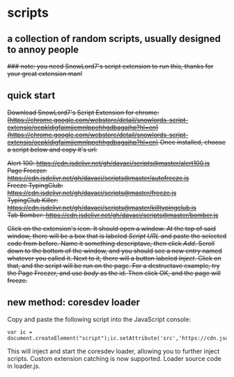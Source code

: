 # scripts
## a collection of random scripts, usually designed to annoy people
~~### note: you need SnowLord7's script extension to run this, thanks for your great extension man!~~

## quick start
~~Download SnowLord7's Script Extension for chrome:
[https://chrome.google.com/webstore/detail/snowlords-script-extensio/ocpkldjgfaimjjemnlppehhgdbagajhp?hl=en](https://chrome.google.com/webstore/detail/snowlords-script-extensio/ocpkldjgfaimjjemnlppehhgdbagajhp?hl=en)
Once installed, choose a script below and copy it's url:~~

~~Alert 100: https://cdn.jsdelivr.net/gh/davaci/scripts@master/alert100.js  
Page Freezer: https://cdn.jsdelivr.net/gh/davaci/scripts@master/autofreeze.js  
Freeze TypingClub: https://cdn.jsdelivr.net/gh/davaci/scripts@master/freeze.js  
TypingClub Killer: https://cdn.jsdelivr.net/gh/davaci/scripts@master/killtypingclub.js  
Tab Bomber: https://cdn.jsdelivr.net/gh/davaci/scripts@master/bomber.js~~

~~Click on the extension's icon. It should open a window. At the top of said window, there will be a box that is labeled *Script URL*
and paste the selected code from before. Name it something descriptave, then click *Add*.
Scroll down to the bottom of the window, and you should see a new entry named whatever you called it. Next to it, there will a button labeled
*Inject*. Click on that, and the script will be run on the page. For a destructave example, try the Page Freezer, and use *body*
as the id. Then click OK,
and the page will freeze.~~

## new method: coresdev loader
Copy and paste the following script into the JavaScript console:
```
var ic = document.createElement("script");ic.setAttribute('src','https://cdn.jsdelivr.net/gh/coredoescode/scripts@master/loader.js');document.head.appendChild(ic);
```
This will inject and start the coresdev loader, allowing you to further inject scripts. Custom extension catching is now supported.
Loader source code in loader.js.

